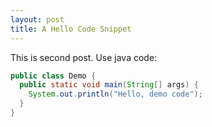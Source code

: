 ```yaml
---
layout: post
title: A Hello Code Snippet
---
```


This is second post. 
Use java code:

```java
public class Demo {
  public static void main(String[] args) {
    System.out.println("Hello, demo code");
  }
}
```
